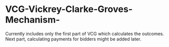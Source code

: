 # VCG-Vickrey-Clarke-Groves-Mechanism-
Currently includes only the first part of VCG which calculates the outcomes. Next part, calculating payments for bidders might be added later. 
